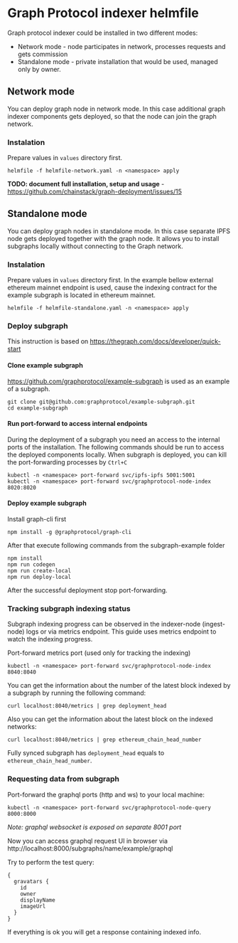 # Graph Protocol indexer helmfile
Graph protocol indexer could be installed in two different modes:
* Network mode - node participates in network, processes requests and gets commission
* Standalone mode - private installation that would be used, managed only by owner.

## Network mode
You can deploy graph node in network mode. In this case additional graph indexer components gets deployed, so that the node can join the graph network.

### Instalation
Prepare values in `values` directory first.
```
helmfile -f helmfile-network.yaml -n <namespace> apply
```
**TODO: document full installation, setup and usage** - https://github.com/chainstack/graph-deployment/issues/15

## Standalone mode
You can deploy graph nodes in standalone mode. In this case separate IPFS node gets deployed together with the graph node. It allows you to install subgraphs locally without connecting to the Graph network.
### Instalation
Prepare values in `values` directory first.
In the example bellow external ethereum mainnet endpoint is used, cause the indexing contract for the example subgraph is located in ethereum mainnet.

```
helmfile -f helmfile-standalone.yaml -n <namespace> apply
```

### Deploy subgraph
This instruction is based on https://thegraph.com/docs/developer/quick-start

#### Clone example subgraph
https://github.com/graphprotocol/example-subgraph is used as an example of a subgraph.
```
git clone git@github.com:graphprotocol/example-subgraph.git
cd example-subgraph
```

#### Run port-forward to access internal endpoints
During the deployment of a subgraph you need an access to the internal ports of the installation.
The following commands should be run to access the deployed components locally. 
When subgraph is deployed, you can kill the port-forwarding processes by `Ctrl+C`
```
kubectl -n <namespace> port-forward svc/ipfs-ipfs 5001:5001
kubectl -n <namespace> port-forward svc/graphprotocol-node-index 8020:8020
```

#### Deploy example subgraph
Install graph-cli first
```
npm install -g @graphprotocol/graph-cli
```

After that execute following commands from the subgraph-example folder
```
npm install
npm run codegen
npm run create-local
npm run deploy-local
```

After the successful deployment stop port-forwarding.

### Tracking subgraph indexing status
Subgraph indexing progress can be observed in the indexer-node (ingest-node) logs or via metrics endpoint.
This guide uses metrics endpoint to watch the indexing progress.

Port-forward metrics port (used only for tracking the indexing)
```
kubectl -n <namespace> port-forward svc/graphprotocol-node-index 8040:8040
```

You can get the information about the number of the latest block indexed by a subgraph by running the following command:
```
curl localhost:8040/metrics | grep deployment_head
```

Also you can get the information about the latest block on the indexed networks:
```
curl localhost:8040/metrics | grep ethereum_chain_head_number
```

Fully synced subgraph has `deployment_head` equals to `ethereum_chain_head_number`.

### Requesting data from subgraph
Port-forward the graphql ports (http and ws) to your local machine:
```
kubectl -n <namespace> port-forward svc/graphprotocol-node-query 8000:8000
```

*Note: graphql websocket is exposed on separate 8001 port*

Now you can access graphql request UI in browser via http://localhost:8000/subgraphs/name/example/graphql

Try to perform the test query:
```
{
  gravatars {
    id
    owner
    displayName
    imageUrl
  }
}
```

If everything is ok you will get a response containing indexed info.
